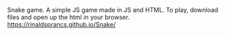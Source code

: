 Snake game.
A simple JS game made in JS and HTML.
To play, download files and open up the html in your browser.
https://rinaldsprancs.github.io/Snake/
